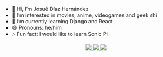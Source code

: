 - 👋 Hi, I’m Josué Díaz Hernández
- 👀 I’m interested in movies, anime, videogames and geek shi
- 🌱 I’m currently learning Django and React
- 😄 Pronouns: he/him
- ⚡ Fun fact: I would like to learn Sonic Pi

<p align="center">
  <a href="https://skillicons.dev">
    <img src="https://skillicons.dev/icons?i=py,flask,mongodb,mysql,arduino" />
    <img src="https://skillicons.dev/icons?i=html,css,bootstrap,vscode,heroku" />
    <img src="https://skillicons.dev/icons?i=windows,powershell,git,github" />
  </a>
</p>
